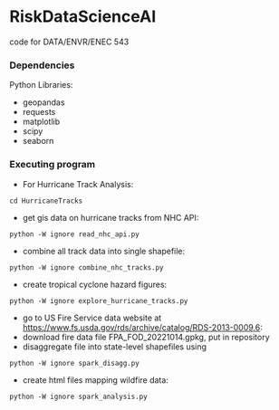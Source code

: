 # RiskDataScienceAI
code for DATA/ENVR/ENEC 543

### Dependencies

Python Libraries:

* geopandas
* requests
* matplotlib
* scipy
* seaborn

### Executing program

* For Hurricane Track Analysis:
```
cd HurricaneTracks
```
* get gis data on hurricane tracks from NHC API:
```
python -W ignore read_nhc_api.py
```
* combine all track data into single shapefile:
```
python -W ignore combine_nhc_tracks.py
```
* create tropical cyclone hazard figures:
```
python -W ignore explore_hurricane_tracks.py
```

* go to US Fire Service data website at https://www.fs.usda.gov/rds/archive/catalog/RDS-2013-0009.6:
* download fire data file FPA_FOD_20221014.gpkg, put in repository
* disaggregate file into state-level shapefiles using
```
python -W ignore spark_disagg.py
```
* create html files mapping wildfire data:
```
python -W ignore spark_analysis.py
```
